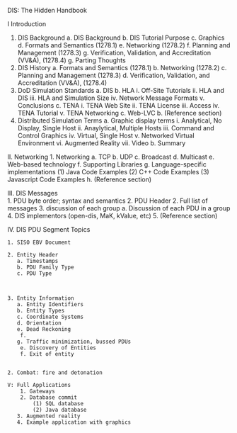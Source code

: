 DIS: The Hidden Handbook

I Introduction

1. DIS Background
	a. DIS Background
	b. DIS Tutorial Purpose
	c. Graphics
	d. Formats and Semantics (1278.1)
	e. Networking (1278.2)
	f. Planning and Management (1278.3)
	g. Verification, Validation, and Accreditation (VV&A), (1278.4)
	g. Parting Thoughts
2. DIS History
 	a. Formats and Semantics (1278.1)
	b. Networking (1278.2)
	c. Planning and Management (1278.3)
	d. Verification, Validation, and Accreditation (VV&A), (1278.4)
3. DoD Simulation Standards
   a. DIS
   b. HLA
     i. Off-Site Tutorials
     ii. HLA and DIS
     iii. HLA and Simulation Size
     iv. Network Message Formats
     v. Conclusions
   c. TENA
     i. TENA Web Site
     ii. TENA License
     iii. Access
     iv. TENA Tutorial
     v. TENA Networking
   c. Web-LVC
   b. (Reference section)
3. 	Distributed Simulation Terms
   a. Graphic display terms
   		i. Analytical, No Display, Single Host
		ii. Anaylytical, Multiple Hosts
		iii. Command and Control Graphics
		iv. Virtual, Single Host
		v. Networked Virtual Environment
		vi. Augmented Reality
		vii. Video
	b. Summary
		 	
 II. Networking
    1. Networking
      a. TCP
      b. UDP
      c. Broadcast
      d. Multicast
      e. Web-based technology
      f. Supporting Libraries
      g. Language-specific implementations
      	 (1) Java Code Examples
      	 (2) C++ Code Examples
      	 (3) Javascript Code Examples
      h. (Reference section)
      
 III. DIS Messages	
	1. PDU byte order; syntax and semantics
	2. PDU Header
	2. Full list of messages
	3. discussion of each group
	 a. Discussion of each PDU in a group
	4. DIS implementors (open-dis, MaK, kValue, etc)
	5. (Reference section)

  IV.  DIS PDU Segment Topics
    
    1. SISO EBV Document
    
    2. Entity Header
       a. Timestamps
       b. PDU Family Type
       c. PDU Type
       
    
    
    3. Entity Information
       a. Entity Identifiers
       b. Entity Types
       c. Coordinate Systems 
       d. Orientation
       e. Dead Reckoning 
    	f. 
       g. Traffic minimization, bussed PDUs
    	e. Discovery of Entities
    	f. Exit of entity
    	
    	
    2. Combat: fire and detonation

    V: Full Applications
    	1. Gateways
    	2. Database commit
    		(1) SQL database
    		(2) Java database
       3. Augmented reality
       4. Example application with graphics
	